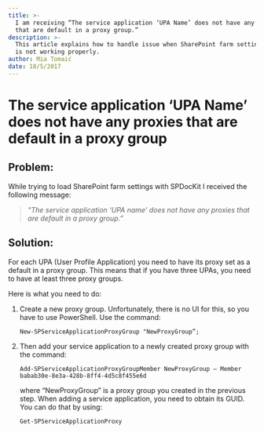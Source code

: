 ```yaml
---
title: >-
  I am receiving “The service application ‘UPA Name’ does not have any proxies
  that are default in a proxy group.”
description: >-
  This article explains how to handle issue when SharePoint farm settings load
  is not working properly.
author: Mia Tomaić
date: 18/5/2017
---
```


# The service application ‘UPA Name’ does not have any proxies that are default in a proxy group

## Problem:

While trying to load SharePoint farm settings with SPDocKit I received the following message:

> _“The service application ‘UPA name’ does not have any proxies that are default in a proxy group.”_

## Solution:

For each UPA \(User Profile Application\) you need to have its proxy set as a default in a proxy group. This means that if you have three UPAs, you need to have at least three proxy groups.

Here is what you need to do:

1. Create a new proxy group. Unfortunately, there is no UI for this, so you have to use PowerShell. Use the command:

   ```text
   New-SPServiceApplicationProxyGroup "NewProxyGroup”;
   ```

2. Then add your service application to a newly created proxy group with the command:

   ```text
   Add-SPServiceApplicationProxyGroupMember NewProxyGroup – Member babab30e-8e3a-428b-8ff4-4d5c8f455e6d
   ```

   where “NewProxyGroup” is a proxy group you created in the previous step. When adding a service application, you need to obtain its GUID. You can do that by using:

   ```text
   Get‐SPServiceApplicationProxy
   ```

